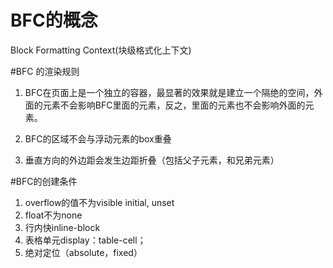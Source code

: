 # BFC的概念
Block Formatting Context(块级格式化上下文)

#BFC 的渲染规则
1. BFC在页面上是一个独立的容器，最显著的效果就是建立一个隔绝的空间，外面的元素不会影响BFC里面的元素，反之，里面的元素也不会影响外面的元素。

2. BFC的区域不会与浮动元素的box重叠
3. 垂直方向的外边距会发生边距折叠（包括父子元素，和兄弟元素）

#BFC的创建条件
1. overflow的值不为visible  initial, unset
2. float不为none
3. 行内快inline-block
4. 表格单元display：table-cell；
5. 绝对定位（absolute，fixed）
